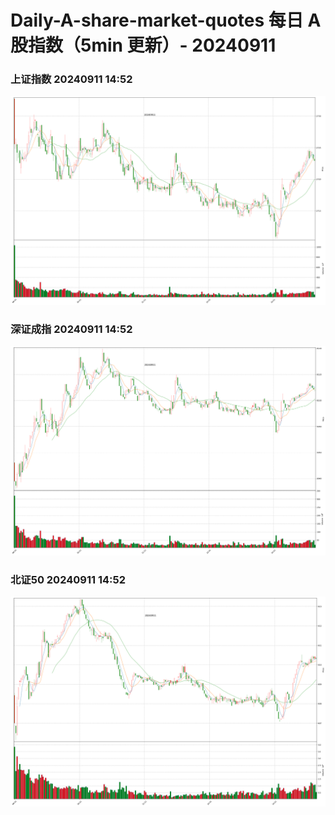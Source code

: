 
# Daily-A-share-market-quotes 每日 A 股指数（5min 更新）- 20240911

### 上证指数 20240911 14:52
![](./fig/2024/9/20240911-sh000001.png)

### 深证成指 20240911 14:52
![](./fig/2024/9/20240911-sz399001.png)

### 北证50 20240911 14:52
![](./fig/2024/9/20240911-bj899050.png)
